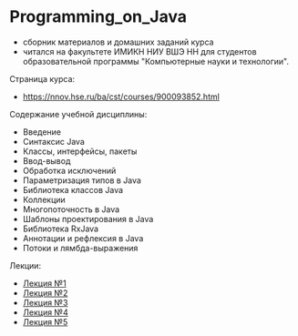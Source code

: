# Programming_on_Java
* сборник материалов и домашних заданий курса
* читался на факультете ИМИКН НИУ ВШЭ НН для студентов образовательной программы "Компьютерные науки и технологии".

Страница курса:
* https://nnov.hse.ru/ba/cst/courses/900093852.html

Содержание учебной дисциплины:
* Введение
* Синтаксис Java
* Классы, интерфейсы, пакеты
* Ввод-вывод
* Обработка исключений
* Параметризация типов в Java
* Библиотека классов Java
* Коллекции
* Многопоточность в Java
* Шаблоны проектирования в Java
* Библиотека RxJava
* Аннотации и рефлексия в Java
* Потоки и лямбда-выражения

Лекции:
* [Лекция №1](/Lectures/Lecture%201.%20Intro.pptx)
* [Лекция №2](/Lectures/Lecture%202.%20Syntax.pptx)
* [Лекция №3](/Lectures/Lecture%203.%20Classes.pptx)
* [Лекция №4](/Lectures/Lecture%204.%20Exceptions.pptx)
* [Лекция №5](/Lectures/Lecture%205.%20Console%20IO.pptx)

